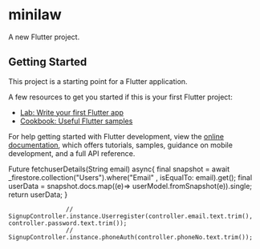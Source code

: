 # minilaw

A new Flutter project.

## Getting Started

This project is a starting point for a Flutter application.

A few resources to get you started if this is your first Flutter project:

- [Lab: Write your first Flutter app](https://docs.flutter.dev/get-started/codelab)
- [Cookbook: Useful Flutter samples](https://docs.flutter.dev/cookbook)

For help getting started with Flutter development, view the
[online documentation](https://docs.flutter.dev/), which offers tutorials,
samples, guidance on mobile development, and a full API reference.

Future<userModel> fetchuserDetails(String email) async{
final snapshot = await _firestore.collection("Users").where("Email" , isEqualTo: email).get();
final userData = snapshot.docs.map((e)=> userModel.fromSnapshot(e)).single;
return userData;
}

                    // SignupController.instance.Userregister(controller.email.text.trim(), controller.password.text.trim());
                    // SignupController.instance.phoneAuth(controller.phoneNo.text.trim());